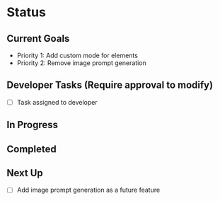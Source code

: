 # Status

## Current Goals
- Priority 1: Add custom mode for elements
- Priority 2: Remove image prompt generation

## Developer Tasks (Require approval to modify)
- [ ] Task assigned to developer

## In Progress

## Completed

## Next Up
- [ ] Add image prompt generation as a future feature
